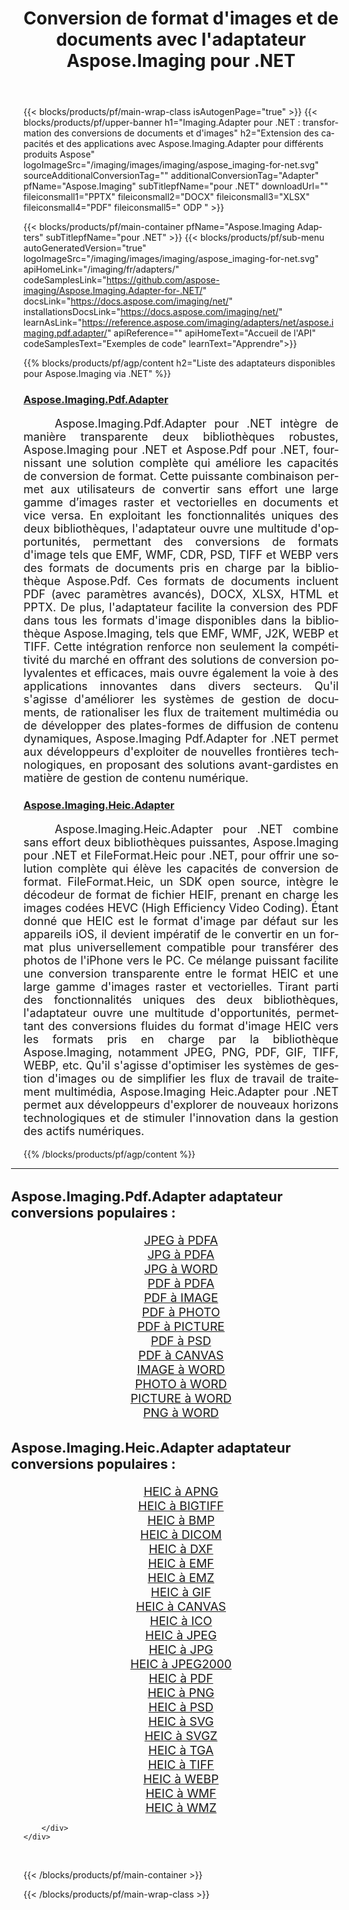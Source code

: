 ﻿---
title: Conversion de format d'images et de documents avec l'adaptateur Aspose.Imaging pour .NET 
weight: 3920
url: /fr/adapters/net/ 
lang: fr
langdirlevel: 2
locales: zh-hans,ja,it,ru,de,es,fr,nl,id,lt,pl,pt,vi,tr,ko,zh-hant,ar,hi,th,sv,cs,uk,he
description: Rationalisez vos tâches de conversion de format à l’aide des adaptateurs Aspose.Imaging et d’une variété de produits Aspose. Ces adaptateurs permettent la conversion d'images et de documents entre Aspose.Imaging et d'autres outils Aspose clés, garantissant un processus d'intégration fluide dans vos projets numériques.
---

{{< blocks/products/pf/main-wrap-class isAutogenPage="true" >}}
{{< blocks/products/pf/upper-banner h1="Imaging.Adapter pour .NET : transformation des conversions de documents et d'images" h2="Extension des capacités et des applications avec Aspose.Imaging.Adapter pour différents produits Aspose" logoImageSrc="/imaging/images/imaging/aspose_imaging-for-net.svg" sourceAdditionalConversionTag="" additionalConversionTag="Adapter" pfName="Aspose.Imaging" subTitlepfName="pour .NET" downloadUrl="" fileiconsmall1="PPTX" fileiconsmall2="DOCX" fileiconsmall3="XLSX" fileiconsmall4="PDF" fileiconsmall5=" ODP " >}}

{{< blocks/products/pf/main-container pfName="Aspose.Imaging Adapters" subTitlepfName="pour .NET" >}}
{{< blocks/products/pf/sub-menu autoGeneratedVersion="true" logoImageSrc="/imaging/images/imaging/aspose_imaging-for-net.svg" apiHomeLink="/imaging/fr/adapters/" codeSamplesLink="https://github.com/aspose-imaging/Aspose.Imaging.Adapter-for-.NET/" docsLink="https://docs.aspose.com/imaging/net/" installationsDocsLink="https://docs.aspose.com/imaging/net/" learnAsLink="https://reference.aspose.com/imaging/adapters/net/aspose.imaging.pdf.adapter/" apiReference="" apiHomeText="Accueil de l'API" codeSamplesText="Exemples de code" learnText="Apprendre">}}

{{% blocks/products/pf/agp/content h2="Liste des adaptateurs disponibles pour Aspose.Imaging via .NET" %}}

<h3><a href="https://reference.aspose.com/imaging/adapters/net/aspose.imaging.pdf.adapter/">Aspose.Imaging.Pdf.Adapter</a></h3>

<p align="justify" style="font-size:18px;text-indent:50px;">Aspose.Imaging.Pdf.Adapter pour .NET intègre de manière transparente deux bibliothèques robustes, Aspose.Imaging pour .NET et Aspose.Pdf pour .NET, fournissant une solution complète qui améliore les capacités de conversion de format. Cette puissante combinaison permet aux utilisateurs de convertir sans effort une large gamme d’images raster et vectorielles en documents et vice versa. En exploitant les fonctionnalités uniques des deux bibliothèques, l'adaptateur ouvre une multitude d'opportunités, permettant des conversions de formats d'image tels que EMF, WMF, CDR, PSD, TIFF et WEBP vers des formats de documents pris en charge par la bibliothèque Aspose.Pdf. Ces formats de documents incluent PDF (avec paramètres avancés), DOCX, XLSX, HTML et PPTX. De plus, l'adaptateur facilite la conversion des PDF dans tous les formats d'image disponibles dans la bibliothèque Aspose.Imaging, tels que EMF, WMF, J2K, WEBP et TIFF. Cette intégration renforce non seulement la compétitivité du marché en offrant des solutions de conversion polyvalentes et efficaces, mais ouvre également la voie à des applications innovantes dans divers secteurs. Qu'il s'agisse d'améliorer les systèmes de gestion de documents, de rationaliser les flux de traitement multimédia ou de développer des plates-formes de diffusion de contenu dynamiques, Aspose.Imaging Pdf.Adapter for .NET permet aux développeurs d'exploiter de nouvelles frontières technologiques, en proposant des solutions avant-gardistes en matière de gestion de contenu numérique.</p>

<h3><a href="https://reference.aspose.com/imaging/adapters/net/aspose.imaging.heic.adapter/">Aspose.Imaging.Heic.Adapter</a></h3>

<p align="justify" style="font-size:18px;text-indent:50px;">Aspose.Imaging.Heic.Adapter pour .NET combine sans effort deux bibliothèques puissantes, Aspose.Imaging pour .NET et FileFormat.Heic pour .NET, pour offrir une solution complète qui élève les capacités de conversion de format. FileFormat.Heic, un SDK open source, intègre le décodeur de format de fichier HEIF, prenant en charge les images codées HEVC (High Efficiency Video Coding). Étant donné que HEIC est le format d'image par défaut sur les appareils iOS, il devient impératif de le convertir en un format plus universellement compatible pour transférer des photos de l'iPhone vers le PC. Ce mélange puissant facilite une conversion transparente entre le format HEIC et une large gamme d'images raster et vectorielles. Tirant parti des fonctionnalités uniques des deux bibliothèques, l'adaptateur ouvre une multitude d'opportunités, permettant des conversions fluides du format d'image HEIC vers les formats pris en charge par la bibliothèque Aspose.Imaging, notamment JPEG, PNG, PDF, GIF, TIFF, WEBP, etc. Qu'il s'agisse d'optimiser les systèmes de gestion d'images ou de simplifier les flux de travail de traitement multimédia, Aspose.Imaging Heic.Adapter pour .NET permet aux développeurs d'explorer de nouveaux horizons technologiques et de stimuler l'innovation dans la gestion des actifs numériques.</p>


{{% /blocks/products/pf/agp/content %}}

<div class="container-fluid productfamilypage bg-gray">
    <div class="convertypes bg-gray agp-content section">
        <div class="container">
		<hr style="margin-left:-20px;"/>		
		    <h4 style="margin-left:-20px;margin-bottom:20px;font-size:22px;">Aspose.Imaging.Pdf.Adapter adaptateur conversions populaires :</h4>
<div class="row other-converters" style="font-size: 19px;text-align:center;">
<div class='col-md-3 other-converter remove-lp remove-rp'><a href="/imaging/fr/adapters/net/jpeg-to-pdfa/" style="padding:15px;">JPEG à PDFA</a></div>
<div class='col-md-3 other-converter remove-lp remove-rp'><a href="/imaging/fr/adapters/net/jpg-to-pdfa/" style="padding:15px;">JPG à PDFA</a></div>
<div class='col-md-3 other-converter remove-lp remove-rp'><a href="/imaging/fr/adapters/net/jpg-to-word/" style="padding:15px;">JPG à WORD</a></div>
<div class='col-md-3 other-converter remove-lp remove-rp'><a href="/imaging/fr/adapters/net/pdf-to-pdfa/" style="padding:15px;">PDF à PDFA</a></div>
<div class='col-md-3 other-converter remove-lp remove-rp'><a href="/imaging/fr/adapters/net/pdf-to-image/" style="padding:15px;">PDF à IMAGE</a></div>
<div class='col-md-3 other-converter remove-lp remove-rp'><a href="/imaging/fr/adapters/net/pdf-to-photo/" style="padding:15px;">PDF à PHOTO</a></div>
<div class='col-md-3 other-converter remove-lp remove-rp'><a href="/imaging/fr/adapters/net/pdf-to-picture/" style="padding:15px;">PDF à PICTURE</a></div>
<div class='col-md-3 other-converter remove-lp remove-rp'><a href="/imaging/fr/adapters/net/pdf-to-psd/" style="padding:15px;">PDF à PSD</a></div>
<div class='col-md-3 other-converter remove-lp remove-rp'><a href="/imaging/fr/adapters/net/pdf-to-canvas/" style="padding:15px;">PDF à CANVAS</a></div>
<div class='col-md-3 other-converter remove-lp remove-rp'><a href="/imaging/fr/adapters/net/image-to-word/" style="padding:15px;">IMAGE à WORD</a></div>
<div class='col-md-3 other-converter remove-lp remove-rp'><a href="/imaging/fr/adapters/net/photo-to-word/" style="padding:15px;">PHOTO à WORD</a></div>
<div class='col-md-3 other-converter remove-lp remove-rp'><a href="/imaging/fr/adapters/net/picture-to-word/" style="padding:15px;">PICTURE à WORD</a></div>
<div class='col-md-3 other-converter remove-lp remove-rp'><a href="/imaging/fr/adapters/net/png-to-word/" style="padding:15px;">PNG à WORD</a></div>
</div>
<h4 style="margin-left:-20px;margin-bottom:20px;font-size:22px;">Aspose.Imaging.Heic.Adapter adaptateur conversions populaires :</h4>
<div class="row other-converters" style="font-size: 19px;text-align:center;">
<div class='col-md-3 other-converter remove-lp remove-rp'><a href="/imaging/fr/adapters/net/heic-to-apng/" style="padding:15px;">HEIC à APNG</a></div>
<div class='col-md-3 other-converter remove-lp remove-rp'><a href="/imaging/fr/adapters/net/heic-to-bigtiff/" style="padding:15px;">HEIC à BIGTIFF</a></div>
<div class='col-md-3 other-converter remove-lp remove-rp'><a href="/imaging/fr/adapters/net/heic-to-bmp/" style="padding:15px;">HEIC à BMP</a></div>
<div class='col-md-3 other-converter remove-lp remove-rp'><a href="/imaging/fr/adapters/net/heic-to-dicom/" style="padding:15px;">HEIC à DICOM</a></div>
<div class='col-md-3 other-converter remove-lp remove-rp'><a href="/imaging/fr/adapters/net/heic-to-dxf/" style="padding:15px;">HEIC à DXF</a></div>
<div class='col-md-3 other-converter remove-lp remove-rp'><a href="/imaging/fr/adapters/net/heic-to-emf/" style="padding:15px;">HEIC à EMF</a></div>
<div class='col-md-3 other-converter remove-lp remove-rp'><a href="/imaging/fr/adapters/net/heic-to-emz/" style="padding:15px;">HEIC à EMZ</a></div>
<div class='col-md-3 other-converter remove-lp remove-rp'><a href="/imaging/fr/adapters/net/heic-to-gif/" style="padding:15px;">HEIC à GIF</a></div>
<div class='col-md-3 other-converter remove-lp remove-rp'><a href="/imaging/fr/adapters/net/heic-to-canvas/" style="padding:15px;">HEIC à CANVAS</a></div>
<div class='col-md-3 other-converter remove-lp remove-rp'><a href="/imaging/fr/adapters/net/heic-to-ico/" style="padding:15px;">HEIC à ICO</a></div>
<div class='col-md-3 other-converter remove-lp remove-rp'><a href="/imaging/fr/adapters/net/heic-to-jpeg/" style="padding:15px;">HEIC à JPEG</a></div>
<div class='col-md-3 other-converter remove-lp remove-rp'><a href="/imaging/fr/adapters/net/heic-to-jpg/" style="padding:15px;">HEIC à JPG</a></div>
<div class='col-md-3 other-converter remove-lp remove-rp'><a href="/imaging/fr/adapters/net/heic-to-jpeg2000/" style="padding:15px;">HEIC à JPEG2000</a></div>
<div class='col-md-3 other-converter remove-lp remove-rp'><a href="/imaging/fr/adapters/net/heic-to-pdf/" style="padding:15px;">HEIC à PDF</a></div>
<div class='col-md-3 other-converter remove-lp remove-rp'><a href="/imaging/fr/adapters/net/heic-to-png/" style="padding:15px;">HEIC à PNG</a></div>
<div class='col-md-3 other-converter remove-lp remove-rp'><a href="/imaging/fr/adapters/net/heic-to-psd/" style="padding:15px;">HEIC à PSD</a></div>
<div class='col-md-3 other-converter remove-lp remove-rp'><a href="/imaging/fr/adapters/net/heic-to-svg/" style="padding:15px;">HEIC à SVG</a></div>
<div class='col-md-3 other-converter remove-lp remove-rp'><a href="/imaging/fr/adapters/net/heic-to-svgz/" style="padding:15px;">HEIC à SVGZ</a></div>
<div class='col-md-3 other-converter remove-lp remove-rp'><a href="/imaging/fr/adapters/net/heic-to-tga/" style="padding:15px;">HEIC à TGA</a></div>
<div class='col-md-3 other-converter remove-lp remove-rp'><a href="/imaging/fr/adapters/net/heic-to-tiff/" style="padding:15px;">HEIC à TIFF</a></div>
<div class='col-md-3 other-converter remove-lp remove-rp'><a href="/imaging/fr/adapters/net/heic-to-webp/" style="padding:15px;">HEIC à WEBP</a></div>
<div class='col-md-3 other-converter remove-lp remove-rp'><a href="/imaging/fr/adapters/net/heic-to-wmf/" style="padding:15px;">HEIC à WMF</a></div>
<div class='col-md-3 other-converter remove-lp remove-rp'><a href="/imaging/fr/adapters/net/heic-to-wmz/" style="padding:15px;">HEIC à WMZ</a></div>
</div>
                
        </div>
    </div>
</div>
<br/>

{{< /blocks/products/pf/main-container >}}

{{< /blocks/products/pf/main-wrap-class >}}
